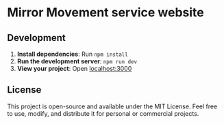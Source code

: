 # Mirror Movement service website

## Development

1. **Install dependencies**: Run `npm install`
2. **Run the development server**: `npm run dev`
3. **View your project**: Open [localhost:3000](http://localhost:3000)

## License

This project is open-source and available under the MIT License. Feel free to use, modify, and distribute it for personal or commercial projects.
